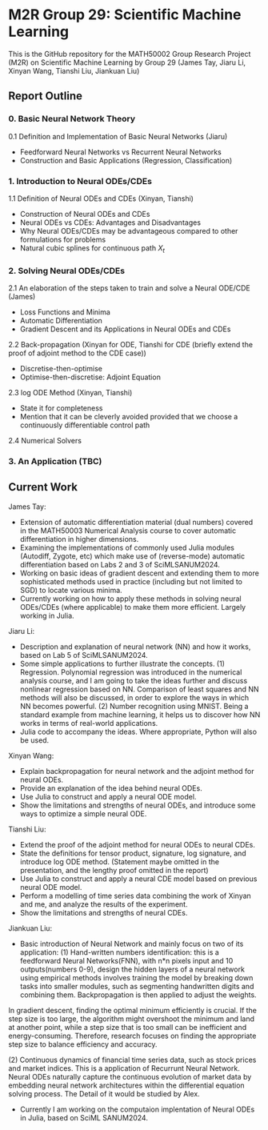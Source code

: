 # M2R Group 29: Scientific Machine Learning

This is the GitHub repository for the MATH50002 Group Research Project (M2R) on Scientific Machine Learning by Group 29 (James Tay, Jiaru Li, Xinyan Wang, Tianshi Liu, Jiankuan Liu)

## Report Outline

### 0. Basic Neural Network Theory

0.1 Definition and Implementation of Basic Neural Networks (Jiaru)

- Feedforward Neural Networks vs Recurrent Neural Networks
- Construction and Basic Applications (Regression, Classification)

### 1. Introduction to Neural ODEs/CDEs

1.1 Definition of Neural ODEs and CDEs (Xinyan, Tianshi)

- Construction of Neural ODEs and CDEs
- Neural ODEs vs CDEs: Advantages and Disadvantages
- Why Neural ODEs/CDEs may be advantageous compared to other formulations for problems
- Natural cubic splines for continuous path $X_t$

### 2. Solving Neural ODEs/CDEs

2.1 An elaboration of the steps taken to train and solve a Neural ODE/CDE (James)

- Loss Functions and Minima
- Automatic Differentiation
- Gradient Descent and its Applications in Neural ODEs and CDEs

2.2 Back-propagation (Xinyan for ODE, Tianshi for CDE (briefly extend the proof of adjoint method to the CDE case))

- Discretise-then-optimise
- Optimise-then-discretise: Adjoint Equation

2.3 log ODE Method (Xinyan, Tianshi)

- State it for completeness
- Mention that it can be cleverly avoided provided that we choose a continuously differentiable control path

2.4 Numerical Solvers

### 3. An Application (TBC)

## Current Work

James Tay:

- Extension of automatic differentiation material (dual numbers) covered in the MATH50003 Numerical Analysis course to cover automatic differentiation in higher dimensions.
- Examining the implementations of commonly used Julia modules (Autodiff, Zygote, etc) which make use of (reverse-mode) automatic differentiation based on Labs 2 and 3 of SciMLSANUM2024.
- Working on basic ideas of gradient descent and extending them to more sophisticated methods used in practice (including but not limited to SGD) to locate various minima.
- Currently working on how to apply these methods in solving neural ODEs/CDEs (where applicable) to make them more efficient. Largely working in Julia.

Jiaru Li:

- Description and explanation of neural network (NN) and how it works, based on Lab 5 of SciMLSANUM2024.
- Some simple applications to further illustrate the concepts.
  (1) Regression. Polynomial regression was introduced in the numerical analysis course, and I am going to take the ideas further and discuss nonlinear regression based on NN. Comparison of least squares and NN methods will also be discussed, in order to explore the ways in which NN becomes powerful.
  (2) Number recognition using MNIST. Being a standard example from machine learning, it helps us to discover how NN works in terms of real-world applications.
- Julia code to accompany the ideas. Where appropriate, Python will also be used.

Xinyan Wang:

- Explain backpropagation for neural network and the adjoint method for neural ODEs.
- Provide an explanation of the idea behind neural ODEs.
- Use Julia to construct and apply a neural ODE model.
- Show the limitations and strengths of neural ODEs, and introduce some ways to optimize a simple neural ODE.

Tianshi Liu:
- Extend the proof of the adjoint method for neural ODEs to neural CDEs.
- State the definitions for tensor product, signature, log signature, and introduce log ODE method. (Statement maybe omitted in the presentation, and the lengthy proof omitted in the report)
- Use Julia to construct and apply a neural CDE model based on previous neural ODE model.
- Perform a modelling of time series data combining the work of Xinyan and me, and analyze the results of the experiment.
- Show the limitations and strengths of neural CDEs.

Jiankuan Liu:
- Basic introduction of Neural Network and mainly focus on two of its application:
(1) Hand-written numbers identification: this is a feedforward Neural Networks(FNN), with n*n pixels input and 10 outputs(numbers 0-9), design the hidden layers of a neural network using empirical methods involves training the model by breaking down tasks into smaller modules, such as segmenting handwritten digits and combining them. Backpropagation is then applied to adjust the weights.

In gradient descent, finding the optimal minimum efficiently is crucial. If the step size is too large, the algorithm might overshoot the minimum and land at another point, while a step size that is too small can be inefficient and energy-consuming. Therefore, research focuses on finding the appropriate step size to balance efficiency and accuracy.

(2) Continuous dynamics of financial time series data, such as stock prices and market indices. This is a application of Recurrunt Neural Network. Neural ODEs naturally capture the continuous evolution of market data by embedding neural network architectures within the differential equation solving process. The Detail of it would be studied by Alex.
  
- Currently I am working on the computaion implentation of Neural ODEs in Julia, based on SciML SANUM2024.
